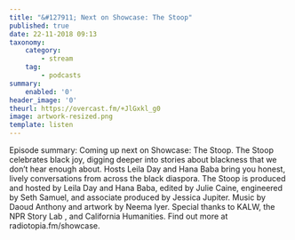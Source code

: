 ```yaml
---
title: "&#127911; Next on Showcase: The Stoop"
published: true
date: 22-11-2018 09:13
taxonomy:
    category:
        - stream
    tag:
        - podcasts
summary:
    enabled: '0'
header_image: '0'
theurl: https://overcast.fm/+JlGxkl_g0
image: artwork-resized.png
template: listen
---
```

 
Episode summary: Coming up next on Showcase: The Stoop. The Stoop celebrates black joy, digging deeper into stories about blackness that we don’t hear enough about. Hosts Leila Day and Hana Baba bring you honest, lively conversations from across the black diaspora. The Stoop is produced and hosted by Leila Day and Hana Baba, edited by Julie Caine, engineered by Seth Samuel, and associate produced by Jessica Jupiter. Music by Daoud Anthony and artwork by Neema Iyer. Special thanks to KALW, the NPR Story Lab , and California Humanities. Find out more at radiotopia.fm/showcase.
